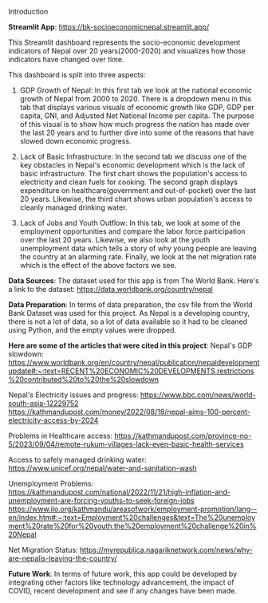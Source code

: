 Introduction 

**Streamlit App**: https://bk-socioeconomicnepal.streamlit.app/

This Streamlit dashboard represents the socio-economic development indicators of Nepal over 20 years(2000-2020) and visualizes how those indicators have changed over time. 

This dashboard is split into three aspects:

1. GDP Growth of Nepal: In this first tab we look at the national economic growth of Nepal from 2000 to 2020. There is a dropdown menu in this tab that displays various visuals of economic growth like GDP, GDP per capita, GNI, and Adjusted Net National Income per capita. The purpose of this visual is to show how much progress the nation has made over the last 20 years and to further dive into some of the reasons that have slowed down economic progress.

2. Lack of Basic Infrastructure: In the second tab we discuss one of the key obstacles in Nepal's economic development which is the lack of basic infrastructure. The first chart shows the population's access to electricity and clean fuels for cooking. The second graph displays expenditure on healthcare(government and out-of-pocket) over the last 20 years. Likewise, the third chart shows urban population's access to cleanly managed drinking water.

3. Lack of Jobs and Youth Outflow: In this tab, we look at some of the employment opportunities and compare the labor force participation over the last 20 years. Likewise, we also look at the youth unemployment data which tells a story of why young people are leaving the country at an alarming rate. Finally, we look at the net migration rate which is the effect of the above factors we see.

**Data Sources**: The dataset used for this app is from The World Bank. Here's a link to the dataset: https://data.worldbank.org/country/nepal

**Data Preparation**: 
In terms of data preparation, the csv file from the World Bank Dataset was used for this project. As Nepal is a developing country, there is not a lot of data, so a lot of data available so it had to be cleaned using Python, and the empty values were dropped. 

**Here are some of the articles that were cited in this project**: 
Nepal's GDP slowdown: https://www.worldbank.org/en/country/nepal/publication/nepaldevelopmentupdate#:~:text=RECENT%20ECONOMIC%20DEVELOPMENTS,restrictions%20contributed%20to%20the%20slowdown

Nepal's Electricity issues and progress: https://www.bbc.com/news/world-south-asia-12229752
                                        https://kathmandupost.com/money/2022/08/18/nepal-aims-100-percent-electricity-access-by-2024

Problems in Healthcare access: https://kathmandupost.com/province-no-5/2023/09/04/remote-rukum-villages-lack-even-basic-health-services

Access to safely managed drinking water: https://www.unicef.org/nepal/water-and-sanitation-wash

Unemployment Problems: https://kathmandupost.com/national/2022/11/21/high-inflation-and-unemployment-are-forcing-youths-to-seek-foreign-jobs
https://www.ilo.org/kathmandu/areasofwork/employment-promotion/lang--en/index.htm#:~:text=Employment%20challenges&text=The%20unemployment%20rate%20for%20youth,the%20employment%20challenge%20in%20Nepal

Net Migration Status: https://myrepublica.nagariknetwork.com/news/why-are-nepalis-leaving-the-country/

**Future Work**:
  In terms of future work, this app could be developed by integrating other factors like technology advancement, the impact of COVID, recent development and see if any changes have been made. 







